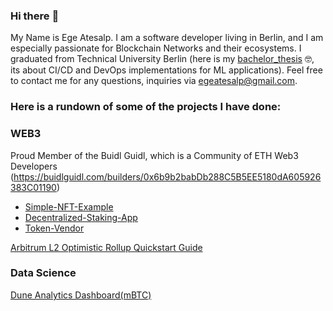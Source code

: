 ### Hi there 	:wave:

My Name is Ege Atesalp. I am a software developer living in Berlin, and I am especially passionate for Blockchain Networks and their ecosystems. I graduated from Technical University Berlin (here is my [bachelor_thesis](Bachelor_Thesis.pdf) :nerd_face:, its about CI/CD and DevOps implementations for ML applications). Feel free to contact me for any questions, inquiries via egeatesalp@gmail.com.


### Here is a rundown of some of the projects I have done:

### WEB3

Proud Member of the Buidl Guidl, which is a Community of ETH Web3 Developers (https://buidlguidl.com/builders/0x6b9b2babDb288C5B5EE5180dA605926383C01190)

- [Simple-NFT-Example](https://github.com/EgeAtesalp/Simple-NFT-Example)
- [Decentralized-Staking-App](https://github.com/EgeAtesalp/Decentralized-Staking-App)
- [Token-Vendor](https://github.com/EgeAtesalp/Token-Vendor)

[Arbitrum L2 Optimistic Rollup Quickstart Guide](https://github.com/EgeAtesalp/ArbitrumTestnet_Gas_Analysis)


### Data Science

[Dune Analytics Dashboard(mBTC)](https://github.com/EgeAtesalp/mBTC_Analysis)


